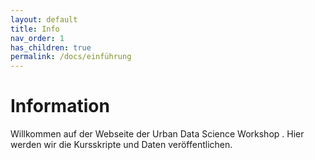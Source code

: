 ```yaml
---
layout: default
title: Info
nav_order: 1
has_children: true
permalink: /docs/einführung
---
```


# Information
Willkommen auf der Webseite der Urban Data Science Workshop .
Hier werden wir die Kursskripte und Daten veröffentlichen.

